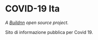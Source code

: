COVID-19 Ita
============

_A [Buildnn](http://www.buildnn.com) open source project._

Sito di informazione pubblica per Covid 19.